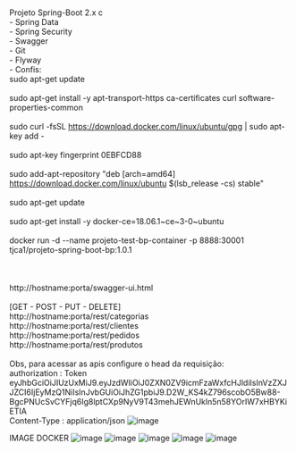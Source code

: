 <br>Projeto Spring-Boot 2.x c
<br>    - Spring Data 
<br>    - Spring Security 
<br>    - Swagger 
<br>    - Git 
<br>    - Flyway
<br>    - Confis:
<br>sudo apt-get update                                                                                                
<br>sudo apt-get install -y apt-transport-https ca-certificates curl software-properties-common                        
<br>sudo curl -fsSL https://download.docker.com/linux/ubuntu/gpg | sudo apt-key add -                                  
<br>sudo apt-key fingerprint 0EBFCD88                                                                                  
<br>sudo add-apt-repository \"deb [arch=amd64] https://download.docker.com/linux/ubuntu $(lsb_release -cs) stable\"  
<br>sudo apt-get update                                                                                                
<br>sudo apt-get install -y docker-ce=18.06.1~ce~3-0~ubuntu                                                            
<br>docker run -d --name projeto-test-bp-container -p 8888:30001 tjca1/projeto-spring-boot-bp:1.0.1
<br>
<br>                 
<br>http://hostname:porta/swagger-ui.html
<br>
<br>[GET - POST - PUT - DELETE]
<br>http://hostname:porta/rest/categorias
<br>http://hostname:porta/rest/clientes
<br>http://hostname:porta/rest/pedidos
<br>http://hostname:porta/rest/produtos
<br>
<br>Obs, para acessar as apis configure o head da requisição:
<br>authorization   :   Token eyJhbGciOiJIUzUxMiJ9.eyJzdWIiOiJ0ZXN0ZV9icmFzaWxfcHJldiIsInVzZXJJZCI6IjEyMzQ1NiIsInJvbGUiOiJhZG1pbiJ9.D2W_KS4kZ796scobO5Bw88-BgcPNUcSvCYFjq6Ig8lptCXp9NyV9T43mehJEWnUkln5n58YOrIW7xHBYKiETIA
<br>Content-Type    :   application/json
![image](https://user-images.githubusercontent.com/28515964/55062909-9bedb580-5055-11e9-9a76-4084b0590b33.jpg)

IMAGE DOCKER
![image](https://user-images.githubusercontent.com/28515964/55370302-6bcc6980-54d0-11e9-8ce6-5fc7359232ac.jpg)
![image](https://user-images.githubusercontent.com/28515964/55370336-8acafb80-54d0-11e9-9340-72bf884a4a23.jpg)
![image](https://user-images.githubusercontent.com/28515964/55370362-a209e900-54d0-11e9-895d-bc9c8a03cb3f.jpg)
![image](https://user-images.githubusercontent.com/28515964/55370383-b948d680-54d0-11e9-892f-bc7d88e9bcf5.jpg)
![image](https://user-images.githubusercontent.com/28515964/55370447-dc738600-54d0-11e9-90ac-c14fb157041c.jpg)


